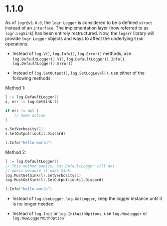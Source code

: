 # 1.1.0

As of `logr@v1.0.0`, the `logr.Logger` is considered to be a defined `struct` instead of an `interface`. The implementation layer (now referred to as `logr.LogSink`) has been entirely restructured. Now, the `logerr` library will provide `logr.Logger` objects and ways to affect the underlying `Sink` operations.

- Instead of `log.V()`, `log.Info()`, `log.Error()` methods, use `log.DefaultLogger().V()`, `log.DefaultLogger().Info()`, `log.DefaultLogger().Error()`

- Instead of `log.SetOutput()`, `log.SetLogLevel()`, use either of the following methods:

Method 1:
```go
l := log.DefaultLogger()
s, err := log.GetSink(l)

if err != nil {
    // Some action
}

s.SetVerbosity(1)
s.SetOutput(ioutil.Discard)

l.Info("hello world")
```

Method 2:
```go
l := log.DefaultLogger()
// This method panics, but DefaultLogger will not
// panic because it uses Sink.
log.MustGetSink(l).SetVerbosity(1)
log.MustGetSink(l).SetOutput(ioutil.Discard)

l.Info("hello world")
```

- Instead of `log.UseLogger`, `log.GetLogger`, keep the logger instance until it is no longer needed

- Instead of `log.Init` or `log.InitWithOptions`, use `log.NewLogger` or `log.NewLoggerWithOption`
